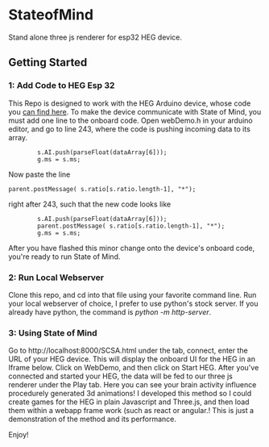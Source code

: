 # StateofMind
Stand alone three js renderer for esp32 HEG device. 
## Getting Started
### 1: Add Code to HEG Esp 32
This Repo is designed to work with the HEG Arduino device, whose code you [can find here](https://github.com/moothyknight/HEG_ESP32).
To make the device communicate with State of Mind, you must add one line to the onboard code.
Open webDemo.h in your arduino editor, and go to line 243, where the code is pushing incoming data to its array.

```
        s.AI.push(parseFloat(dataArray[6]));
        g.ms = s.ms;
```

Now paste the line 

```
parent.postMessage( s.ratio[s.ratio.length-1], "*");
```

right after 243, such that the new code looks like

```
        s.AI.push(parseFloat(dataArray[6]));
        parent.postMessage( s.ratio[s.ratio.length-1], "*");
        g.ms = s.ms;
```
After you have flashed this minor change onto the device's onboard code, you're ready to run State of Mind.
### 2: Run Local Webserver
Clone this repo, and cd into that file using your favorite command line.
Run your local webserver of choice, I prefer to use python's stock server.
If you already have python, the command is *python -m http-server*.

### 3: Using State of Mind
Go to http://localhost:8000/SCSA.html
under the tab, connect, enter the URL of your HEG device. This will display the onboard UI for the HEG in an Iframe below. Click on WebDemo, and then click on Start HEG. After you've connected and started your HEG, the data will be fed to our three js renderer under the Play tab. Here you can see your brain activity influence procedurely generated 3d animations! I developed this method so I could create games for the HEG in plain Javascript and Three.js, and then load them within a webapp frame work (such as react or angular.! This is just a demonstration of the method and its performance. 

Enjoy!




